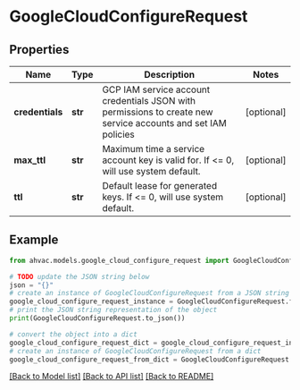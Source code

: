 # GoogleCloudConfigureRequest


## Properties

Name | Type | Description | Notes
------------ | ------------- | ------------- | -------------
**credentials** | **str** | GCP IAM service account credentials JSON with permissions to create new service accounts and set IAM policies | [optional] 
**max_ttl** | **str** | Maximum time a service account key is valid for. If &lt;&#x3D; 0, will use system default. | [optional] 
**ttl** | **str** | Default lease for generated keys. If &lt;&#x3D; 0, will use system default. | [optional] 

## Example

```python
from ahvac.models.google_cloud_configure_request import GoogleCloudConfigureRequest

# TODO update the JSON string below
json = "{}"
# create an instance of GoogleCloudConfigureRequest from a JSON string
google_cloud_configure_request_instance = GoogleCloudConfigureRequest.from_json(json)
# print the JSON string representation of the object
print(GoogleCloudConfigureRequest.to_json())

# convert the object into a dict
google_cloud_configure_request_dict = google_cloud_configure_request_instance.to_dict()
# create an instance of GoogleCloudConfigureRequest from a dict
google_cloud_configure_request_from_dict = GoogleCloudConfigureRequest.from_dict(google_cloud_configure_request_dict)
```
[[Back to Model list]](../README.md#documentation-for-models) [[Back to API list]](../README.md#documentation-for-api-endpoints) [[Back to README]](../README.md)


